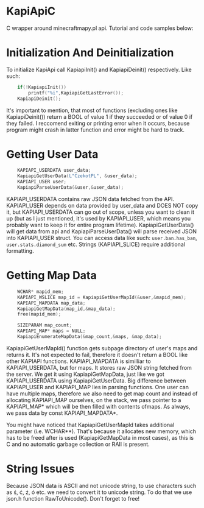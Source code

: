 # KapiApiC
C wrapper around minecraftmapy.pl api. Tutorial and code samples below:

# Initialization And Deinitialization

To initialize KapiApi call KapiapiInit() and KapiapiDeinit() respectively. Like such:

```c
	if(!KapiapiInit())
		printf("%i",KapiapiGetLastError());
	KapiapiDeinit();
```

It's important to mention, that most of functions (excluding ones like KapiapiDeinit()) return a BOOL of value 1 if they succeeded or of value 0 if they failed. I reccomend exiting or printing error when it occurs, because program might crash in latter function and error might be hard to track.

# Getting User Data
```c
	KAPIAPI_USERDATA user_data;
	KapiapiGetUserData(L"CzekotPL", &user_data);
	KAPIAPI_USER user;
	KapiapiParseUserData(&user,&user_data);
```

KAPIAPI_USERDATA contains raw JSON data fetched from the API. KAPIAPI_USER depends on data provided by user_data and DOES NOT copy it, but KAPIAPI_USERDATA can go out of scope, unless you want to clean it up (but as I just mentioned, it's used by KAPIAPI_USER, which means you probably want to keep it for entire program lifetime). KapiapiGetUserData() will get data from api and KapiapiParseUserData() will parse received JSON into KAPIAPI_USER struct. You can access data like such: `user.ban.has_ban`, `user.stats.diamond_sum` etc. Strings (KAPIAPI_SLICE) require additional formatting.

# Getting Map Data

```c
	WCHAR* mapid_mem;
	KAPIAPI_WSLICE map_id = KapiapiGetUserMapId(&user,&mapid_mem);
	KAPIAPI_MAPDATA map_data;
	KapiapiGetMapData(map_id,&map_data);
	free(mapid_mem);

	SIZEPARAM map_count;
	KAPIAPI_MAP* maps = NULL;
	KapiapiEnumerateMapData(&map_count,&maps, &map_data);
```

KapiapiGetUserMapId() function gets subpage directory of user's maps and returns it. It's not expected to fail, therefore it doesn't return a BOOL like other KAPIAPI functions. KAPIAPI_MAPDATA is similliar to KAPIAPI_USERDATA, but for maps. It stores raw JSON string fetched from the server. We get it using KapiapiGetMapData, just like we got KAPIAPI_USERDATA using KapiapiGetUserData. Big difference between KAPIAPI_USER and KAPIAPI_MAP lies in parsing functions. One user can have multiple maps, therefore we also need to get map count and instead of allocating KAPIAPI_MAP ourselves, on the stack, we pass pointer to a KAPIAPI_MAP* which will be then filled with contents ofmaps. As always, we pass data by const KAPIAPI_MAPDATA*.

You might have noticed that KapiapiGetUserMapId takes additional parameter (i.e. WCHAR**). That's because it allocates new memory, which has to be freed after is used (KapiapiGetMapData in most cases), as this is C and no automatic garbage collection or RAII is present.

# String Issues

Because JSON data is ASCII and not unicode string, to use characters such as ś, ć, ź, ó etc. we need to convert it to unicode string. To do that we use json.h function RawToUnicode(). Don't forget to free! 

